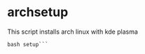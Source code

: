 # archsetup
This script installs arch linux with kde plasma

```curl -L https://bit.ly/3Canuc7 -o setup
bash setup```
